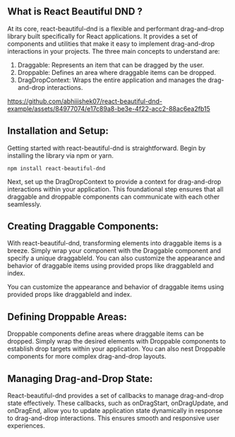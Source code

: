 ## What is React Beautiful DND ?
At its core, react-beautiful-dnd is a flexible and performant drag-and-drop library built specifically for React applications. It provides a set of components and utilities that make it easy to implement drag-and-drop interactions in your projects. The three main concepts to understand are:

1. Draggable: Represents an item that can be dragged by the user.
2. Droppable: Defines an area where draggable items can be dropped.
3. DragDropContext: Wraps the entire application and manages the drag-and-drop interactions.

https://github.com/abhiiishek07/react-beautiful-dnd-example/assets/84977074/e17c89a8-be3e-4f22-acc2-88ac6ea2fb15


## Installation and Setup:
Getting started with react-beautiful-dnd is straightforward. Begin by installing the library via npm or yarn.

```
npm install react-beautiful-dnd
```

Next, set up the DragDropContext to provide a context for drag-and-drop interactions within your application. This foundational step ensures that all draggable and droppable components can communicate with each other seamlessly.

## Creating Draggable Components:
With react-beautiful-dnd, transforming elements into draggable items is a breeze. Simply wrap your component with the Draggable component and specify a unique draggableId. You can also customize the appearance and behavior of draggable items using provided props like draggableId and index.

You can customize the appearance and behavior of draggable items using provided props like draggableId and index.

## Defining Droppable Areas:

Droppable components define areas where draggable items can be dropped. Simply wrap the desired elements with Droppable components to establish drop targets within your application. You can also nest Droppable components for more complex drag-and-drop layouts.

## Managing Drag-and-Drop State:

React-beautiful-dnd provides a set of callbacks to manage drag-and-drop state effectively. These callbacks, such as onDragStart, onDragUpdate, and onDragEnd, allow you to update application state dynamically in response to drag-and-drop interactions. This ensures smooth and responsive user experiences.





